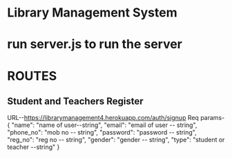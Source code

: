 # Library Management System
# run server.js to run the server


# ROUTES 
## Student and Teachers Register
URL--https://librarymanagement4.herokuapp.com/auth/signup
Req params-  {
    "name": "name of user--string",
    "email": "email of user -- string",
    "phone_no": "mob no -- string",
    "password": "password -- string",
    "reg_no": "reg no -- string",
    "gender": "gender -- string",
    "type": "student or teacher --string"
}
